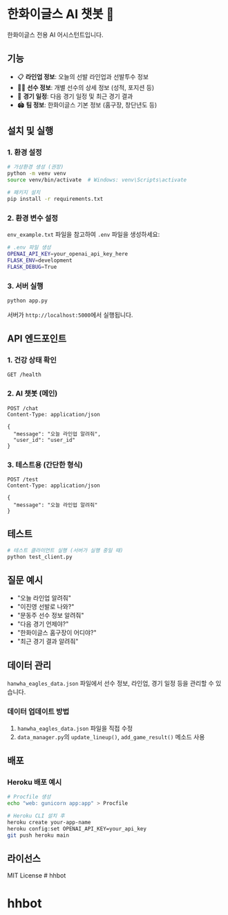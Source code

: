 # 한화이글스 AI 챗봇 🦅

한화이글스 전용 AI 어시스턴트입니다.

## 기능

- 📋 **라인업 정보**: 오늘의 선발 라인업과 선발투수 정보
- 👨‍⚾ **선수 정보**: 개별 선수의 상세 정보 (성적, 포지션 등)
- 📅 **경기 일정**: 다음 경기 일정 및 최근 경기 결과
- 🏟️ **팀 정보**: 한화이글스 기본 정보 (홈구장, 창단년도 등)

## 설치 및 실행

### 1. 환경 설정

```bash
# 가상환경 생성 (권장)
python -m venv venv
source venv/bin/activate  # Windows: venv\Scripts\activate

# 패키지 설치
pip install -r requirements.txt
```

### 2. 환경 변수 설정

`env_example.txt` 파일을 참고하여 `.env` 파일을 생성하세요:

```bash
# .env 파일 생성
OPENAI_API_KEY=your_openai_api_key_here
FLASK_ENV=development
FLASK_DEBUG=True
```

### 3. 서버 실행

```bash
python app.py
```

서버가 `http://localhost:5000`에서 실행됩니다.

## API 엔드포인트

### 1. 건강 상태 확인
```
GET /health
```

### 2. AI 챗봇 (메인)
```
POST /chat
Content-Type: application/json

{
  "message": "오늘 라인업 알려줘",
  "user_id": "user_id"
}
```

### 3. 테스트용 (간단한 형식)
```
POST /test
Content-Type: application/json

{
  "message": "오늘 라인업 알려줘"
}
```

## 테스트

```bash
# 테스트 클라이언트 실행 (서버가 실행 중일 때)
python test_client.py
```

## 질문 예시

- "오늘 라인업 알려줘"
- "이진영 선발로 나와?"
- "문동주 선수 정보 알려줘"
- "다음 경기 언제야?"
- "한화이글스 홈구장이 어디야?"
- "최근 경기 결과 알려줘"

## 데이터 관리

`hanwha_eagles_data.json` 파일에서 선수 정보, 라인업, 경기 일정 등을 관리할 수 있습니다.

### 데이터 업데이트 방법

1. `hanwha_eagles_data.json` 파일을 직접 수정
2. `data_manager.py`의 `update_lineup()`, `add_game_result()` 메소드 사용

## 배포

### Heroku 배포 예시

```bash
# Procfile 생성
echo "web: gunicorn app:app" > Procfile

# Heroku CLI 설치 후
heroku create your-app-name
heroku config:set OPENAI_API_KEY=your_api_key
git push heroku main
```

## 라이선스

MIT License # hhbot
# hhbot
